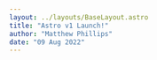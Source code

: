 ```yaml
---
layout: ../layouts/BaseLayout.astro
title: "Astro v1 Launch!"
author: "Matthew Phillips"
date: "09 Aug 2022"
---
```

